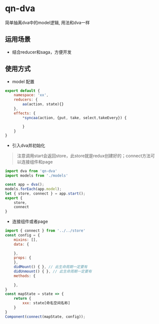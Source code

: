 <!--
 * @Date: 2020-01-09 16:40:40
 * @LastEditors  : zhengxi
 * @LastEditTime : 2020-01-09 17:49:06
 -->
# qn-dva
简单抽离dva中的model逻辑, 用法和dva一样

## 运用场景
- 结合reducer和saga，方便开发

## 使用方式
- model 配置
```js
export default {
    namespace: 'xx',
    reducers: {
        aa(action, state){}
    },
    effects: {
        *syncaa(action, {put, take, select,takeEvery}) {

        }
    }
}
```
- 引入dva并初始化
> 注意调用start会返回store，此store就是redux创建好的；connect方法可以连接组件和page
```js
import dva from 'qn-dva'
import models from './models' 

const app = dva();
models.forEach(app.model);
let { store, connect } = app.start();
export {
    store,
    connect
}
```

- 连接组件或者page
``` js
import { connect } from '../../store'
const config = {
    mixins: [],
    data: {
        
    },
    props: {
    },
    didMount() { }, // 此生命周期一定要有
    didUnmount() { }, // 此生命周期一定要有
    methods: {
        
    },
}
const mapState = state => {
    return {
        xxx: state[命名空间名称]
    }
}
Component(connect(mapState, config));
```